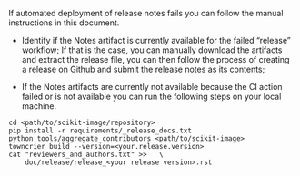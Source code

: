 If automated deployment of release notes fails you can follow the manual
instructions in this document.

- Identify if the Notes artifact is currently available for the failed
“release” workflow; If that is the case, you can manually download the
artifacts and extract the release file, you can then follow the process of
creating a release on Github and submit the release notes as its contents;

- If the Notes artifacts are currently not available because the CI action
failed or is not available you can run the following steps on your local
machine.

```
cd <path/to/scikit-image/repository>
pip install -r requirements/_release_docs.txt
python tools/aggregate_contributors <path/to/scikit-image>
towncrier build --version=<your.release.version>
cat "reviewers_and_authors.txt" >>   \
    doc/release/release_<your release version>.rst
```
